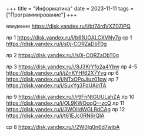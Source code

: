 +++
title = "Информатика"
date = 2023-11-11
tags = ["Программирование"]
+++


введение https://disk.yandex.ru/i/bt74rdVXZ0ZiPQ


лр 1 https://disk.yandex.ru/i/b61UOALCXVNy7g
ср 1 https://disk.yandex.ru/i/s0j-CORZaDbT0g


лр 2 https://disk.yandex.ru/i/s0j-CORZaDbT0g

лр 3 https://disk.yandex.ru/i/8J3KrYfo2a4Ybw
лр 4-5 https://disk.yandex.ru/i/jZnKYHf62X7Yvg
лр 6 https://disk.yandex.ru/i/NTxOPoJiuz01pw
лр 7 https://disk.yandex.ru/i/SuxYg3FdUAjnTA

лр 9 https://disk.yandex.ru/i/r9FnNtGUULahZA
лр 10 https://disk.yandex.ru/i/OL9KWOoqQ--zcQ
лр 11 https://disk.yandex.ru/i/3WOIldWGLRdCAg
лр 12 https://disk.yandex.ru/i/t61EJc0RN6rQIA




ср 8 https://disk.yandex.ru/i/2W0lg0n6d7wibA
